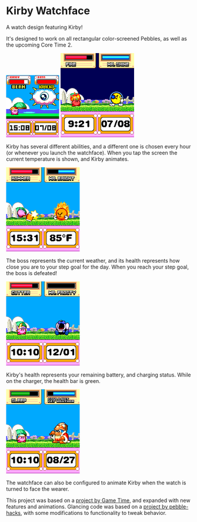 # Kirby Watchface

A watch design featuring Kirby!

It's designed to work on all rectangular color-screened Pebbles, as well as the upcoming Core Time 2.

![Screenshot of watchface as displayed on Pebble Time](img/example_basalt.png) ![Screenshot of watchface as displayed on Core Time 2. Notably higher resolution than Pebble Time's version.](img/example_emery.png)

Kirby has several different abilities, and a different one is chosen every hour (or whenever you launch the watchface). When you tap the screen the current temperature is shown, and Kirby animates.

![Kirby is swinging his hammer. The temperature is 85°F.](img/example_tap.png)


The boss represents the current weather, and its health represents how close you are to your step goal for the day. When you reach your step goal, the boss is defeated!

![Mr. Frosty is in his defeated pose, and his health bar is empty.](img/example_steps.png)

Kirby's health represents your remaining battery, and charging status. While on the charger, the health bar is green.

![Kirby's health bar is green, indicating that the watch is charging.](img/example_charging.png)

The watchface can also be configured to animate Kirby when the watch is turned to face the wearer.

This project was based on a [project by Game Time](https://github.com/WinterWinter/KirbyGT/), and expanded with new features and animations. Glancing code was based on a [project by pebble-hacks](https://github.com/pebble-hacks/pebble_glancing_demo), with some modifications to functionality to tweak behavior.
